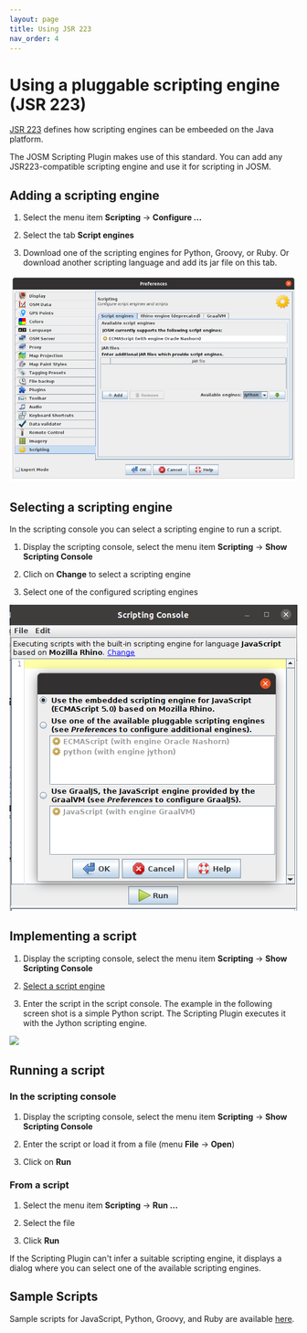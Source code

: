 ```yaml
---
layout: page
title: Using JSR 223
nav_order: 4
---
```


# Using a pluggable scripting engine (JSR 223)

[JSR 223][jsr223] defines how scripting engines can be embeeded on the Java platform.

The JOSM Scripting Plugin makes use of this standard. You can add any JSR223-compatible scripting engine and use it for scripting in JOSM.


## Adding a scripting engine

1. Select the menu item **Scripting** -&gt; **Configure ...**

2. Select the tab **Script engines**

3. Download one of the scripting engines for Python, Groovy, or Ruby. Or download another scripting language and add its jar file on this tab.

<img id="configure-scripting-engines" src="/assets/img/v2/configure-scripting-engine.png"/>


## Selecting a scripting engine

In the scripting console you can select a scripting engine to run a script.

1. Display the scripting console, select the menu item **Scripting** -&gt; **Show Scripting Console**

2. Clich on **Change** to select a scripting engine

3. Select one of the configured scripting engines

<img id="configure-scripting-engines" src="/assets/img/v2/select-scripting-engine.png"/>


## Implementing a script

1. Display the scripting console, select the menu item **Scripting** -&gt; **Show Scripting Console**

2. [Select a script engine](#selecting-a-scripting-engine)

3. Enter the script in the script console. The example in the following screen shot is a simple Python script. The Scripting Plugin executes it with the Jython scripting engine.


<img id="configure-scripting-engines" src="/assets/img/v2/implementing-a-script"/>

## Running a script

### In the scripting console

1. Display the scripting console, select the menu item **Scripting** -&gt; **Show Scripting Console**

2. Enter the script or load it from a file (menu **File** -&gt; **Open**)

3. Click on **Run**


### From a script

1. Select the menu item **Scripting** -&gt; **Run ...**

2. Select the file

3. Click **Run**

If the Scripting Plugin can't infer a suitable scripting engine, it displays a dialog where you can select one of the available scripting engines.


## Sample Scripts

Sample scripts for JavaScript, Python, Groovy, and Ruby are available [here][sample-scripts].


[jsr223]: https://jcp.org/en/jsr/detail?id=223
[sample-scripts]: https://github.com/Gubaer/josm-scripting-plugin/tree/master/src/main/resources/scripts